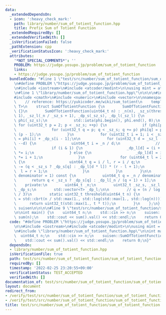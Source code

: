 ```yaml
---
data:
  _extendedDependsOn:
  - icon: ':heavy_check_mark:'
    path: library/number/sum_of_totient_function.hpp
    title: Prefix Sum of Totient Function
  _extendedRequiredBy: []
  _extendedVerifiedWith: []
  _isVerificationFailed: false
  _pathExtension: cpp
  _verificationStatusIcon: ':heavy_check_mark:'
  attributes:
    '*NOT_SPECIAL_COMMENTS*': ''
    PROBLEM: https://judge.yosupo.jp/problem/sum_of_totient_function
    links:
    - https://judge.yosupo.jp/problem/sum_of_totient_function
  bundledCode: "#line 1 \"test/src/number/sum_of_totient_function/sum_of_totient_function.test.cpp\"\
    \n#define PROBLEM \"https://judge.yosupo.jp/problem/sum_of_totient_function\"\n\
    \n#include <iostream>\n#include <atcoder/modint>\n\nusing mint = atcoder::modint998244353;\n\
    \n#line 1 \"library/number/sum_of_totient_function.hpp\"\n\n\n\n#include <cstdint>\n\
    #include <cmath>\n#include <numeric>\n#include <vector>\n\nnamespace suisen {\n\
    \    // reference: https://yukicoder.me/wiki/sum_totient\n    template <typename\
    \ T>\n    struct SumOfTotientFunction {\n        SumOfTotientFunction() : SumOfTotientFunction(1)\
    \ {}\n        SumOfTotientFunction(uint64_t n) : _n(n), _sz_s(threshold(_n) +\
    \ 1), _sz_l(_n / _sz_s + 1), _dp_s(_sz_s), _dp_l(_sz_l) {\n            std::vector<uint32_t>\
    \ phi(_sz_s);\n            std::iota(phi.begin(), phi.end(), 0);\n           \
    \ for (uint32_t p = 2; p < _sz_s; ++p) {\n                if (phi[p] != p) continue;\n\
    \                for (uint32_t q = p; q < _sz_s; q += p) phi[q] = phi[q] / p *\
    \ (p - 1);\n            }\n            for (uint32_t i = 1; i < _sz_s; ++i) _dp_s[i]\
    \ = phi[i] + _dp_s[i - 1];\n\n            for (uint32_t d = _sz_l - 1; d > 0;\
    \ --d) {\n                uint64_t i = _n / d;\n                // avoid overflow\n\
    \                if (i & 1) {\n                    _dp_l[d] = (i + 1) / 2, _dp_l[d]\
    \ *= i;\n                } else {\n                    _dp_l[d] = i / 2, _dp_l[d]\
    \ *= i + 1;\n                }\n                for (uint64_t l = 2; l <= i;)\
    \ {\n                    uint64_t q = i / l, r = i / q;\n                    _dp_l[d]\
    \ -= (q < _sz_s ? _dp_s[q] : _dp_l[d * l]) * (r - l + 1);\n                  \
    \  l = r + 1;\n                }\n            }\n        }\n\n        T operator()(uint64_t\
    \ denominator = 1) const {\n            uint64_t q = _n / denominator;\n     \
    \       return q < _sz_s ? _dp_s[q] : _dp_l[_n / (q + 1) + 1];\n        }\n\n\
    \    private:\n        uint64_t _n;\n        uint32_t _sz_s, _sz_l;\n        std::vector<T>\
    \ _dp_s;\n        std::vector<T> _dp_l;\n\n        // q = (n / log log n) ^ (2\
    \ / 3)\n        static uint32_t threshold(uint64_t n) {\n            double t\
    \ = std::cbrt(n / std::max(1., std::log(std::max(1., std::log(n)))));\n      \
    \      return uint32_t(std::max(1., t * t));\n        }\n    };\n} // namespace\
    \ suisen\n\n\n\n#line 9 \"test/src/number/sum_of_totient_function/sum_of_totient_function.test.cpp\"\
    \n\nint main() {\n    uint64_t n;\n    std::cin >> n;\n    suisen::SumOfTotientFunction<mint>\
    \ sum(n);\n    std::cout << sum().val() << std::endl;\n    return 0;\n}\n"
  code: "#define PROBLEM \"https://judge.yosupo.jp/problem/sum_of_totient_function\"\
    \n\n#include <iostream>\n#include <atcoder/modint>\n\nusing mint = atcoder::modint998244353;\n\
    \n#include \"library/number/sum_of_totient_function.hpp\"\n\nint main() {\n  \
    \  uint64_t n;\n    std::cin >> n;\n    suisen::SumOfTotientFunction<mint> sum(n);\n\
    \    std::cout << sum().val() << std::endl;\n    return 0;\n}"
  dependsOn:
  - library/number/sum_of_totient_function.hpp
  isVerificationFile: true
  path: test/src/number/sum_of_totient_function/sum_of_totient_function.test.cpp
  requiredBy: []
  timestamp: '2022-02-25 23:20:55+09:00'
  verificationStatus: TEST_ACCEPTED
  verifiedWith: []
documentation_of: test/src/number/sum_of_totient_function/sum_of_totient_function.test.cpp
layout: document
redirect_from:
- /verify/test/src/number/sum_of_totient_function/sum_of_totient_function.test.cpp
- /verify/test/src/number/sum_of_totient_function/sum_of_totient_function.test.cpp.html
title: test/src/number/sum_of_totient_function/sum_of_totient_function.test.cpp
---
```

